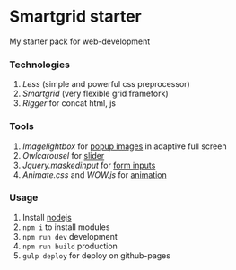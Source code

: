 # Smartgrid starter

My starter pack for web-development

### Technologies

1. *Less* (simple and  powerful css preprocessor)
2. *Smartgrid* (very flexible grid framefork)
3. *Rigger* for concat html, js

### Tools

1. *Imagelightbox* for [popup images](https://github.com/marekdedic/imagelightbox) in adaptive full screen
2. *Owlcarousel* for [slider](https://owlcarousel2.github.io/OwlCarousel2/)
3. *Jquery.maskedinput* for [form inputs](https://github.com/digitalBush/jquery.maskedinput)
4. *Animate.css* and *WOW.js* for [animation](https://www.delac.io/wow/index.html)

### Usage

1. Install [nodejs](https://nodejs.org/)
2. ```npm i``` to install modules
3. ```npm run dev``` development
4. ```npm run build``` production
5. ```gulp deploy``` for deploy on github-pages

